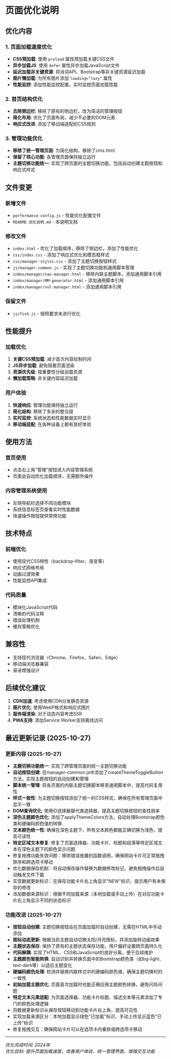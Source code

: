 # 页面优化说明

## 优化内容

### 1. 页面加载速度优化
- **CSS预加载**: 使用 `preload` 属性预加载关键CSS文件
- **异步加载JS**: 使用 `defer` 属性异步加载JavaScript文件
- **延迟加载非关键资源**: 将诗词API、Bootstrap等非关键资源延迟加载
- **图片懒加载**: 为所有图片添加 `loading="lazy"` 属性
- **性能监控**: 添加性能监控配置，实时监控页面加载性能

### 2. 首页结构优化
- **去除侧边栏**: 移除了原有的侧边栏，改为简洁的管理按钮
- **简化布局**: 优化了页面布局，减少不必要的DOM元素
- **响应式改进**: 添加了移动端适配的CSS规则

### 3. 管理功能优化
- **移除了统一管理页面**: 为简化结构，移除了cms.html
- **保留了核心功能**: 各管理页面保持独立运行
- **主题切换功能统一**: 实现了跨页面的主题切换功能，包括自动创建主题按钮和响应式样式

## 文件变更

### 新增文件
- `performance-config.js` - 性能优化配置文件
- `README-优化说明.md` - 本说明文档

### 修改文件
- `index.html` - 优化了加载顺序，移除了侧边栏，添加了性能优化
- `css/index.css` - 添加了响应式优化和模态框样式
- `css/manager-styles.css` - 添加了主题切换按钮样式
- `js/manager-common.js` - 实现了主题切换功能和通用脚本管理
- `index/manager/nav-manager.html` - 移除内联主题脚本，添加通用脚本引用
- `index/manager/MM-generator.html` - 添加通用脚本引用
- `index/manager/vol-manager.html` - 添加通用脚本引用

### 保留文件
- `js/fish.js` - 按照要求未进行优化

## 性能提升

### 加载优化
1. **关键CSS预加载**: 减少首次内容绘制时间
2. **JS异步加载**: 避免阻塞页面渲染
3. **资源优先级**: 按重要性分级加载资源
4. **懒加载策略**: 非关键内容延迟加载

### 用户体验
1. **快速响应**: 管理功能保持独立运行
2. **简化结构**: 移除了多余的整合层
3. **实时监控**: 系统状态和性能数据实时显示
4. **移动端适配**: 在各种设备上都有良好体验

## 使用方法

### 首页使用
- 点击右上角"管理"按钮进入内容管理系统
- 页面会自动优化加载顺序，无需额外操作

### 内容管理系统使用
- 左侧导航栏选择不同功能模块
- 系统信息标签页查看实时性能数据
- 快速操作按钮提供常用功能

## 技术特点

### 前端优化
- 使用现代CSS特性（backdrop-filter、渐变等）
- 响应式网格布局
- 动画过渡效果
- 性能监控API集成

### 代码质量
- 模块化JavaScript代码
- 清晰的代码注释
- 错误处理机制
- 缓存策略优化

## 兼容性

- 支持现代浏览器（Chrome、Firefox、Safari、Edge）
- 移动端浏览器兼容
- 渐进增强设计

## 后续优化建议

1. **CDN加速**: 考虑使用CDN分发静态资源
2. **图片优化**: 使用WebP格式和响应式图片
3. **服务端渲染**: 对于动态内容考虑SSR
4. **PWA支持**: 添加Service Worker支持离线访问

## 最近更新记录 (2025-10-27)

### 更新内容 (2025-10-27)
- **主题切换功能统一**: 实现了跨管理页面的统一主题切换功能
- **自动按钮创建**: 在manager-common.js中添加了createThemeToggleButton方法，实现主题按钮的自动创建和管理
- **脚本统一管理**: 将各页面的内联主题切换脚本移至通用脚本中，提高代码复用性
- **样式一致性**: 为主题切换按钮添加了统一的CSS样式，确保在所有管理页面中显示一致
- **DOM查询优化**: 使用ID选择器替代类选择器，提高主题切换按钮的查找效率
- **深色主题颜色优化**: 添加了applyThemeColors方法，自动处理Bootstrap颜色类和硬编码颜色值的转换
- **文本颜色统一性**: 确保在深色主题下，所有文本颜色都能正确切换为浅色，提高可读性
- **特定区域文本修复**: 修复了页面选择器、功能卡片、标题和段落等特定区域文本在深色主题下的颜色显示问题
- 修复拖拽功能失效问题：移除错误放置的函数调用，确保网站卡片可正常拖拽排序和跨选项卡移动
- 优化数据保存机制：将自动保存操作替换为数据修改标记，避免拖拽操作后自动触发文件下载
- 实现数据更新标识：在保存功能卡片右上角显示"NEW"标识，提示用户有未保存的修改
- 添加数据来源标识：根据不同加载来源（本地加载或手动上传）在对应功能卡片右上角显示不同的状态标识

### 功能改进 (2025-10-27)
- **按钮自动创建**: 主题切换按钮会在页面加载时自动创建，无需在HTML中手动添加
- **图标动态更新**: 根据当前主题自动切换太阳/月亮图标，并添加旋转动画效果
- **主题状态保存**: 保持了原有的主题状态保存功能，用户偏好设置跨页面持久化
- **代码解耦**: 实现了HTML、CSS和JavaScript的良好分离，便于后续维护
- **主题颜色智能转换**: 自动识别并转换页面中的Bootstrap颜色类（如bg-light、text-dark等）以适应主题变化
- **硬编码颜色处理**: 检测并替换内联样式中的硬编码颜色值，确保主题切换时的一致性
- **初始加载主题优化**: 页面首次加载时也能正确应用主题颜色转换，避免闪烁问题
- **特定文本元素适配**: 为页面选择器、功能卡片标题、描述文本等元素添加了专门的颜色处理逻辑
- 将数据更新标识从保存按钮移动到功能卡片右上角，提高可见性
- 实现加载来源区分：本地加载显示绿色"已加载"标识，手动上传显示蓝色"已上传"标识
- 修复拖拽交互：确保网站卡片可以在选项卡内重排或跨选项卡移动

---

*优化完成时间: 2024年*  
*优化目标: 提升页面加载速度，改善用户体验，统一管理界面，增强交互功能*